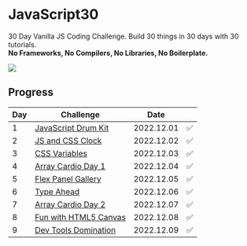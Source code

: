 # JavaScript30
30 Day Vanilla JS Coding Challenge. Build 30 things in 30 days with 30 tutorials.<br>
**No Frameworks, No Compilers, No Libraries, No Boilerplate.**

<a href="https://github.com/wesbos/JavaScript30">
  <img src="https://user-images.githubusercontent.com/31913666/205318671-9d644b4f-e82d-47ac-96aa-84df6394d50f.png">
</a>

<br>

## Progress
| Day | Challenge                                                                                                   | Date       |  | 
|-----|-------------------------------------------------------------------------------------------------------------|------------|------|
| 1   | [JavaScript Drum Kit](https://github.com/okyungjin/JavaScript30/tree/main/01%20-%20JavaScript%20Drum%20Kit) | 2022.12.01 | ✅    |
| 2   | [JS and CSS Clock](https://github.com/okyungjin/JavaScript30/tree/main/02%20-%20JS%20and%20CSS%20Clock)     | 2022.12.02 | ✅    |
| 3   | [CSS Variables](https://github.com/okyungjin/JavaScript30/tree/main/03%20-%20CSS%20Variables)               | 2022.12.03 | ✅    |
| 4   | [Array Cardio Day 1](https://github.com/okyungjin/JavaScript30/tree/main/04%20-%20Array%20Cardio%20Day%201) | 2022.12.04 | ✅    |
| 5   | [Flex Panel Gallery](https://github.com/okyungjin/JavaScript30/tree/main/05%20-%20Flex%20Panel%20Gallery)   | 2022.12.05 | ✅    |
| 6   | [Type Ahead](https://github.com/okyungjin/JavaScript30/tree/main/06%20-%20Type%20Ahead)           | 2022.12.06 | ✅    |
| 7   | [Array Cardio Day 2](https://github.com/okyungjin/JavaScript30/tree/main/07%20-%20Array%20Cardio%20Day%202)           | 2022.12.07 | ✅    |
| 8   | [Fun with HTML5 Canvas](https://github.com/okyungjin/JavaScript30/tree/main/08%20-%20Fun%20with%20HTML5%20Canvas)           | 2022.12.08 | ✅    |
| 9   | [Dev Tools Domination](https://github.com/okyungjin/JavaScript30/tree/main/09%20-%20Dev%20Tools%20Domination)           | 2022.12.09 | ✅    |
